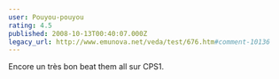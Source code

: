 ```yaml
---
user: Pouyou-pouyou
rating: 4.5
published: 2008-10-13T00:40:07.000Z
legacy_url: http://www.emunova.net/veda/test/676.htm#comment-10136
---
```

Encore un très bon beat them all sur CPS1\.